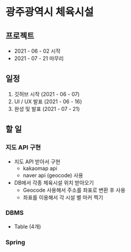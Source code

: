 # 광주광역시 체육시설

## 프로젝트 
* 2021 - 06 - 02 시작
* 2021 - 07 - 21 마무리

## 일정
1. 깃허브 시작 (2021 - 06 - 07)
2. UI / UX 발표 (2021 - 06 - 16)
3. 완성 및 발표 (2021 - 07 - 21)

## 할 일
### 지도 API 구현
* 지도 API 받아서 구현
  - kakaomap api
  - naver api (geocode) 사용
* DB에서 각종 체육시설 위치 받아오기
  - Geocode 사용해서 주소를 좌표로 변환 후 사용
  - 좌표를 이용해서 각 시설 별 마커 찍기
### DBMS
* Table (4개)
### Spring
